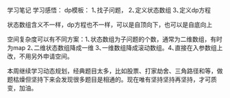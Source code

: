 学习笔记
学习感悟：
dp模板： 1､找子问题， 2､定义状态数组 3､定义dp方程

状态数组含义不一样，dp方程也不一样，可以是自顶向下，也可以是自底向上

空间复杂度可以有不同方案：1､状态数组为子问题的个数，通常为二维数组，有时为map 2､二维状态数组降成一维 3､一维数组降成滚动数组。4､直接在入参数组上改，不用另外申请空间。

本周继续学习动态规划，经典题目太多，比如股票、打家劫舍、三角路径和等，做题枯燥但坚持下来会发现很多题目是相通的。现在唯有坚持坚持再坚持，才可质变，加油。
